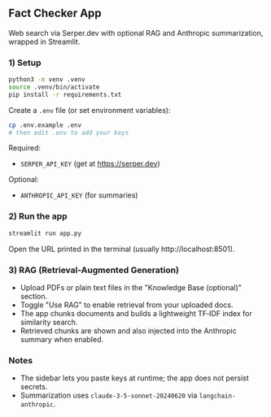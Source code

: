 ## Fact Checker App

Web search via Serper.dev with optional RAG and Anthropic summarization, wrapped in Streamlit.

### 1) Setup

```bash
python3 -m venv .venv
source .venv/bin/activate
pip install -r requirements.txt
```

Create a `.env` file (or set environment variables):

```bash
cp .env.example .env
# then edit .env to add your keys
```

Required:
- `SERPER_API_KEY` (get at https://serper.dev)

Optional:
- `ANTHROPIC_API_KEY` (for summaries)

### 2) Run the app

```bash
streamlit run app.py
```

Open the URL printed in the terminal (usually http://localhost:8501).

### 3) RAG (Retrieval-Augmented Generation)
- Upload PDFs or plain text files in the "Knowledge Base (optional)" section.
- Toggle "Use RAG" to enable retrieval from your uploaded docs.
- The app chunks documents and builds a lightweight TF‑IDF index for similarity search.
- Retrieved chunks are shown and also injected into the Anthropic summary when enabled.

### Notes
- The sidebar lets you paste keys at runtime; the app does not persist secrets.
- Summarization uses `claude-3-5-sonnet-20240620` via `langchain-anthropic`.
